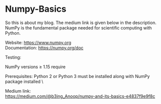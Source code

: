 # Numpy-Basics
So this is about my blog. The medium link is given below in the description. \
NumPy is the fundamental package needed for scientific computing with Python.

Website: https://www.numpy.org \
Documentation: https://numpy.org/doc

Testing:

NumPy versions ≥ 1.15 require

Prerequisites: 
Python 2 or Python 3 must be installed  along with NumPy package installed \

Medium link: \
https://medium.com/@b3ing_Anoop/numpy-and-its-basics-e4837f9e9f8c
